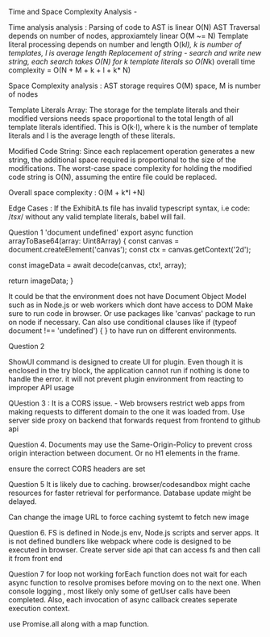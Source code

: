 Time and Space Complexity Analysis -

Time analysis analysis :
Parsing of code to AST is linear O(N)
AST Traversal depends on number of nodes, approxiamtely linear O(M ~= N)
Template literal processing depends on number and length O(k*l), k is number of templates, l is average length
Replacement of string - search and write new string, each search takes O(N) for k template literals so O(N*k)
overall time complexity = O(N + M + k + l + k* N)


Space Complexity analysis : 
AST storage requires O(M) space, M is number of nodes

Template Literals Array: The storage for the template literals and their modified versions needs space proportional to the total length of all template literals identified. This is O(k⋅l), where k is the number of template literals and l is the average length of these literals.

Modified Code String: Since each replacement operation generates a new string, the additional space required is proportional to the size of the modifications. The worst-case space complexity for holding the modified code string is O(N), assuming the entire file could be replaced.

Overall space complexity : O(M + k*l +N)

Edge Cases : 
If the ExhibitA.ts file has invalid typescript syntax, i.e code: /*tsx*/ 
without any valid template literals, babel will fail.


Question 1 'document undefined'
export async function arrayToBase64(array: Uint8Array) {
  const canvas = document.createElement('canvas');
  const ctx = canvas.getContext('2d');

  const imageData = await decode(canvas, ctx!, array);

  return imageData;
}

It could be that the environment does not have Document Object Model such as in Node.js or web workers which dont have access to DOM
Make sure to run code in browser. Or use packages like 'canvas' package to run on node if necessary. Can also use conditional clauses like  if (typeof document !== 'undefined') { } to have run on different environments.


Question 2 

ShowUI command is designed to create UI for plugin. Even though it is enclosed in the try block, the application cannot run if nothing is done to handle the error. it will not prevent plugin environment from reacting to improper API usage

QUestion 3 :
It is a CORS issue. - Web browsers restrict web apps from making requests to different domain to the one it was loaded from.
Use server side proxy on backend that forwards request from frontend to github api

Question 4.
Documents may use the Same-Origin-Policy to prevent cross origin interaction between document. Or no H1 elements in the frame.

ensure the correct CORS headers are set

Question 5
It is likely due to caching. browser/codesandbox might cache resources for faster retrieval for performance. Database update might be delayed.

Can change the image URL to force caching systemt to fetch new image


Question 6.
FS is defined in Node.js env, Node.js scripts and server apps.
It is not defined bundlers like webpack where code is designed to be executed in browser.
Create server side api that can access fs and then call it from front end

Question 7 for loop not working
forEach function does not wait for each async function to resolve promises before moving on to the next one.
When console logging , most likely only some of getUser calls have been completed. Also, each invocation 
of async callback creates seperate execution context.

use Promise.all along with a map function.
